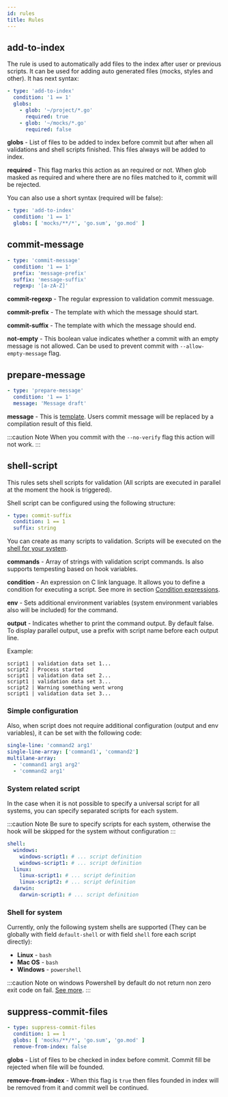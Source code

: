 ```yaml
---
id: rules
title: Rules
---
```


## add-to-index

The rule is used to automatically add files to the index after user or previous scripts. It can be used for adding auto generated files (mocks, styles and other). It has next syntax:

``` yaml
- type: 'add-to-index'
  condition: '1 == 1'
  globs:
    - glob: '~/project/*.go'
      required: true
    - glob: '~/mocks/*.go'
      required: false
```

**globs** - List of files to be added to index before commit but after when all validations and shell scripts finished. This files always will be added to index.

**required** - This flag marks this action as an required or not. When glob masked as required and where there are no files matched to it, commit will be rejected.

You can also use a short syntax (required will be false):

``` yaml
- type: 'add-to-index'
  condition: '1 == 1'
  globs: [ 'mocks/**/*', 'go.sum', 'go.mod' ]
```

## commit-message

``` yaml
- type: 'commit-message'
  condition: '1 == 1'
  prefix: 'message-prefix'
  suffix: 'message-suffix'
  regexp: '[a-zA-Z]'
```

**commit-regexp** - The regular expression to validation commit messuage.

**commit-prefix** - The template with which the message should start.

**commit-suffix** - The template with which the message should end.

**not-empty** - This boolean value indicates whether a commit with an empty message is not allowed.
Can be used to prevent commit with `--allow-empty-message` flag.

## prepare-message

``` yaml
- type: 'prepare-message'
  condition: '1 == 1'
  message: 'Message draft'
```

**message** - This is [template](/). Users commit message will be replaced by a compilation result of this field.

:::caution Note
When you commit with the `--no-verify` flag this action will not work.
:::

## shell-script

This rules sets shell scripts for validation (All scripts are executed in parallel at the moment the hook is triggered).

Shell script can be configured using the following structure:

``` yaml
- type: commit-suffix
  condition: 1 == 1
  suffix: string
```

You can create as many scripts to validation. Scripts will be executed on the [shell for your system](#shell-for-system).

**commands** - Array of strings with validation script commands. Is also supports tempesting based on hook variables.

**condition** - An expression on C link language. It allows you to define a condition for executing a script. See more in section [Condition expressions](./expressions.md).

**env** - Sets additional environment variables (system environment variables also will be included)  for the command.

**output** - Indicates whether to print the command output. By default false. To display parallel output, use a prefix with script name before each output line.

Example:

``` text
script1 | validation data set 1...
script2 | Process started
script1 | validation data set 2...
script1 | validation data set 3...
script2 | Warning something went wrong
script1 | validation data set 3...
```

### Simple configuration

Also, when script does not require additional configuration (output and env variables), it can be set with the following code:

```yaml
single-line: 'command2 arg1'
single-line-array: ['command1', 'command2']
multilane-array:
  - 'command1 arg1 arg2'
  - 'command2 arg1'
```

### System related script

In the case when it is not possible to specify a universal script for all systems, you can specify separated scripts for each system.

:::caution Note
Be sure to specify scripts for each system, otherwise the hook will be skipped for the system without configuration
:::

```yaml
shell:
  windows:
    windows-script1: # ... script definition
    windows-script1: # ... script definition
  linux:
    linux-script1: # ... script definition
    linux-script2: # ... script definition
  darwin:
    darwin-script1: # ... script definition
```

### Shell for system

Currently, only the following system shells are supported (They can be globally with field `default-shell` or with field `shell` fore each script directly):

- **Linux** - `bash`
- **Mac OS** - `bash`
- **Windows** - `powershell`

:::caution Note on windows
Powershell by default do not return non zero exit code on fail. [See more](https://docs.microsoft.com/en-us/powershell/module/microsoft.powershell.core/about/about_preference_variables?view=powershell-7#erroractionpreference).
:::

## suppress-commit-files

``` yaml
- type: suppress-commit-files
  condition: 1 == 1
  globs: [ 'mocks/**/*', 'go.sum', 'go.mod' ]
  remove-from-index: false
```

**globs** - List of files to be checked in index before commit. Commit fill be rejected when file will be founded.

**remove-from-index** - When this flag is `true` then files founded in index will be removed from it and commit well be continued.
